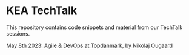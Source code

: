 # KEA TechTalk

This repository contains code snippets and material from our TechTalk sessions.

[May 8th 2023: Agile & DevOps at Topdanmark, by Nikolaj Ougaard](/2023/Agile-DevOps/Topdanmark)
